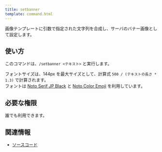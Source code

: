 ```yaml
---
title: setbanner
template: command.html
---
```


画像テンプレートに引数で指定された文字列を合成し、サーバのバナー画像として設定します。

## 使い方

このコマンドは、`/setbanner <テキスト>` と実行します。

フォントサイズは、144px を最大サイズとして、計算式 `500 / (テキストの長さ * 1.3)` で計算されます。  
フォントは [Noto Serif JP Black](https://fonts.google.com/noto/specimen/Noto+Serif+JP) と [Noto Color Emoji](https://fonts.google.com/noto/specimen/Noto+Color+Emoji) を利用しています。

## 必要な権限

誰でも利用できます。

## 関連情報

- [ソースコード](https://github.com/jaoafa/jaotan.ts/blob/master/src/commands/setbanner.ts)
